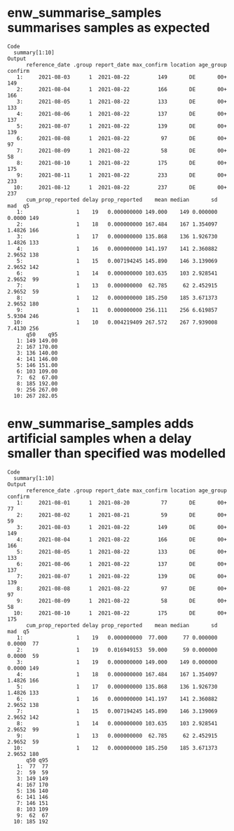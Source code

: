 # enw_summarise_samples summarises samples as expected

    Code
      summary[1:10]
    Output
          reference_date .group report_date max_confirm location age_group confirm
       1:     2021-08-03      1  2021-08-22         149       DE       00+     149
       2:     2021-08-04      1  2021-08-22         166       DE       00+     166
       3:     2021-08-05      1  2021-08-22         133       DE       00+     133
       4:     2021-08-06      1  2021-08-22         137       DE       00+     137
       5:     2021-08-07      1  2021-08-22         139       DE       00+     139
       6:     2021-08-08      1  2021-08-22          97       DE       00+      97
       7:     2021-08-09      1  2021-08-22          58       DE       00+      58
       8:     2021-08-10      1  2021-08-22         175       DE       00+     175
       9:     2021-08-11      1  2021-08-22         233       DE       00+     233
      10:     2021-08-12      1  2021-08-22         237       DE       00+     237
          cum_prop_reported delay prop_reported    mean median       sd    mad  q5
       1:                 1    19   0.000000000 149.000    149 0.000000 0.0000 149
       2:                 1    18   0.000000000 167.484    167 1.354097 1.4826 166
       3:                 1    17   0.000000000 135.868    136 1.926730 1.4826 133
       4:                 1    16   0.000000000 141.197    141 2.360882 2.9652 138
       5:                 1    15   0.007194245 145.890    146 3.139069 2.9652 142
       6:                 1    14   0.000000000 103.635    103 2.928541 2.9652  99
       7:                 1    13   0.000000000  62.785     62 2.452915 2.9652  59
       8:                 1    12   0.000000000 185.250    185 3.671373 2.9652 180
       9:                 1    11   0.000000000 256.111    256 6.619857 5.9304 246
      10:                 1    10   0.004219409 267.572    267 7.939008 7.4130 256
          q50    q95
       1: 149 149.00
       2: 167 170.00
       3: 136 140.00
       4: 141 146.00
       5: 146 151.00
       6: 103 109.00
       7:  62  67.00
       8: 185 192.00
       9: 256 267.00
      10: 267 282.05

# enw_summarise_samples adds artificial samples when a delay smaller than specified was modelled

    Code
      summary[1:10]
    Output
          reference_date .group report_date max_confirm location age_group confirm
       1:     2021-08-01      1  2021-08-20          77       DE       00+      77
       2:     2021-08-02      1  2021-08-21          59       DE       00+      59
       3:     2021-08-03      1  2021-08-22         149       DE       00+     149
       4:     2021-08-04      1  2021-08-22         166       DE       00+     166
       5:     2021-08-05      1  2021-08-22         133       DE       00+     133
       6:     2021-08-06      1  2021-08-22         137       DE       00+     137
       7:     2021-08-07      1  2021-08-22         139       DE       00+     139
       8:     2021-08-08      1  2021-08-22          97       DE       00+      97
       9:     2021-08-09      1  2021-08-22          58       DE       00+      58
      10:     2021-08-10      1  2021-08-22         175       DE       00+     175
          cum_prop_reported delay prop_reported    mean median       sd    mad  q5
       1:                 1    19   0.000000000  77.000     77 0.000000 0.0000  77
       2:                 1    19   0.016949153  59.000     59 0.000000 0.0000  59
       3:                 1    19   0.000000000 149.000    149 0.000000 0.0000 149
       4:                 1    18   0.000000000 167.484    167 1.354097 1.4826 166
       5:                 1    17   0.000000000 135.868    136 1.926730 1.4826 133
       6:                 1    16   0.000000000 141.197    141 2.360882 2.9652 138
       7:                 1    15   0.007194245 145.890    146 3.139069 2.9652 142
       8:                 1    14   0.000000000 103.635    103 2.928541 2.9652  99
       9:                 1    13   0.000000000  62.785     62 2.452915 2.9652  59
      10:                 1    12   0.000000000 185.250    185 3.671373 2.9652 180
          q50 q95
       1:  77  77
       2:  59  59
       3: 149 149
       4: 167 170
       5: 136 140
       6: 141 146
       7: 146 151
       8: 103 109
       9:  62  67
      10: 185 192

